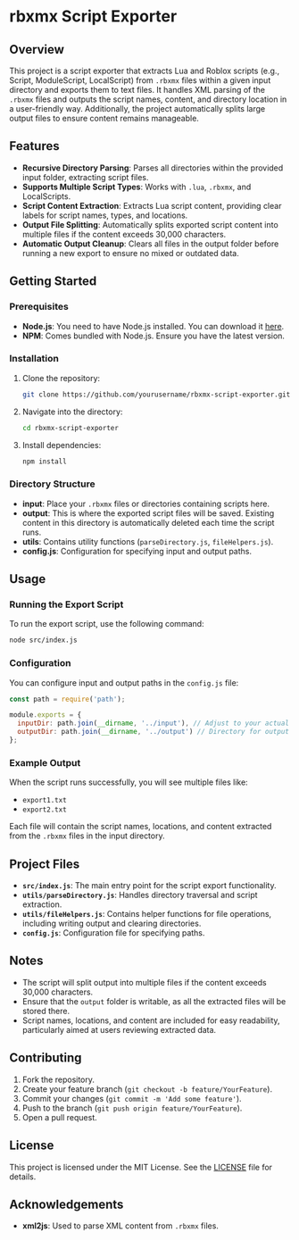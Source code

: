 # rbxmx Script Exporter

## Overview
This project is a script exporter that extracts Lua and Roblox scripts (e.g., Script, ModuleScript, LocalScript) from `.rbxmx` files within a given input directory and exports them to text files. It handles XML parsing of the `.rbxmx` files and outputs the script names, content, and directory location in a user-friendly way. Additionally, the project automatically splits large output files to ensure content remains manageable.

## Features
- **Recursive Directory Parsing**: Parses all directories within the provided input folder, extracting script files.
- **Supports Multiple Script Types**: Works with `.lua`, `.rbxmx`, and LocalScripts.
- **Script Content Extraction**: Extracts Lua script content, providing clear labels for script names, types, and locations.
- **Output File Splitting**: Automatically splits exported script content into multiple files if the content exceeds 30,000 characters.
- **Automatic Output Cleanup**: Clears all files in the output folder before running a new export to ensure no mixed or outdated data.

## Getting Started

### Prerequisites
- **Node.js**: You need to have Node.js installed. You can download it [here](https://nodejs.org/).
- **NPM**: Comes bundled with Node.js. Ensure you have the latest version.

### Installation
1. Clone the repository:
   ```sh
   git clone https://github.com/yourusername/rbxmx-script-exporter.git
   ```
2. Navigate into the directory:
   ```sh
   cd rbxmx-script-exporter
   ```
3. Install dependencies:
   ```sh
   npm install
   ```

### Directory Structure
- **input**: Place your `.rbxmx` files or directories containing scripts here.
- **output**: This is where the exported script files will be saved. Existing content in this directory is automatically deleted each time the script runs.
- **utils**: Contains utility functions (`parseDirectory.js`, `fileHelpers.js`).
- **config.js**: Configuration for specifying input and output paths.

## Usage

### Running the Export Script
To run the export script, use the following command:
```sh
node src/index.js
```

### Configuration
You can configure input and output paths in the `config.js` file:
```js
const path = require('path');

module.exports = {
  inputDir: path.join(__dirname, '../input'), // Adjust to your actual input folder
  outputDir: path.join(__dirname, '../output') // Directory for output files
};
```

### Example Output
When the script runs successfully, you will see multiple files like:
- `export1.txt`
- `export2.txt`

Each file will contain the script names, locations, and content extracted from the `.rbxmx` files in the input directory.

## Project Files
- **`src/index.js`**: The main entry point for the script export functionality.
- **`utils/parseDirectory.js`**: Handles directory traversal and script extraction.
- **`utils/fileHelpers.js`**: Contains helper functions for file operations, including writing output and clearing directories.
- **`config.js`**: Configuration file for specifying paths.

## Notes
- The script will split output into multiple files if the content exceeds 30,000 characters.
- Ensure that the `output` folder is writable, as all the extracted files will be stored there.
- Script names, locations, and content are included for easy readability, particularly aimed at users reviewing extracted data.

## Contributing
1. Fork the repository.
2. Create your feature branch (`git checkout -b feature/YourFeature`).
3. Commit your changes (`git commit -m 'Add some feature'`).
4. Push to the branch (`git push origin feature/YourFeature`).
5. Open a pull request.

## License
This project is licensed under the MIT License. See the [LICENSE](LICENSE) file for details.

## Acknowledgements
- **xml2js**: Used to parse XML content from `.rbxmx` files.